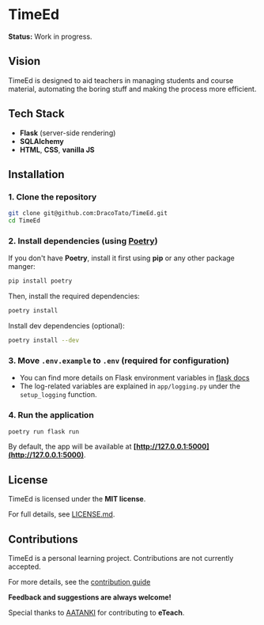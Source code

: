 # TimeEd

**Status:** Work in progress.

## Vision

TimeEd is designed to aid teachers in managing students and course material, automating the boring stuff and making the process more efficient.

## Tech Stack

- **Flask** (server-side rendering)
- **SQLAlchemy**
- **HTML**, **CSS**, **vanilla JS**

## Installation

### 1. Clone the repository

```bash
git clone git@github.com:DracoTato/TimeEd.git
cd TimeEd
```

### 2. Install dependencies (using [Poetry](https://python-poetry.org/))

If you don't have **Poetry**, install it first using **pip** or any other package manger:

```bash
pip install poetry
```

Then, install the required dependencies:

```bash
poetry install
```

Install dev dependencies (optional):

```bash
poetry install --dev
```

### 3. Move `.env.example` to `.env` (required for configuration)

- You can find more details on Flask environment variables in [flask docs](https://flask.palletsprojects.com/en/stable/config/#environment-and-debugging)
- The log-related variables are explained in `app/logging.py` under the `setup_logging` function.

### 4. Run the application

```bash
poetry run flask run
```

By default, the app will be available at **[http://127.0.0.1:5000](http://127.0.0.1:5000)**.

## License

TimeEd is licensed under the **MIT license**.

For full details, see [LICENSE.md](./LICENSE.md).

## Contributions

TimeEd is a personal learning project.
Contributions are not currently accepted.

For more details, see the [contribution guide](./CONTRIBUTIONS.md)

**Feedback and suggestions are always welcome!**

Special thanks to [AATANKI](https://github.com/AA-TANKI) for contributing to **eTeach**.
